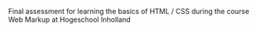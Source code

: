 Final assessment for learning the basics of HTML / CSS during the course Web Markup at Hogeschool Inholland
